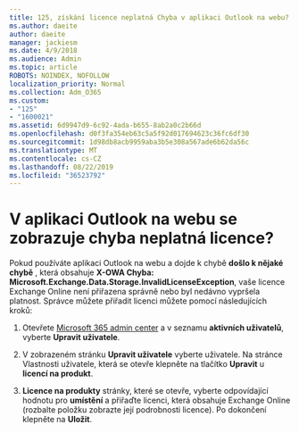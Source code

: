 ```yaml
---
title: 125, získání licence neplatná Chyba v aplikaci Outlook na webu?
ms.author: daeite
author: daeite
manager: jackiesm
ms.date: 4/9/2018
ms.audience: Admin
ms.topic: article
ROBOTS: NOINDEX, NOFOLLOW
localization_priority: Normal
ms.collection: Adm_O365
ms.custom:
- "125"
- "1600021"
ms.assetid: 6d9947d9-6c92-4ada-b655-8ab2a0c2b66d
ms.openlocfilehash: d0f3fa354eb63c5a5f92d017694623c36fc6df30
ms.sourcegitcommit: 1d98db8acb9959aba3b5e308a567ade6b62da56c
ms.translationtype: MT
ms.contentlocale: cs-CZ
ms.lasthandoff: 08/22/2019
ms.locfileid: "36523792"
---
```

# <a name="getting-an-invalid-license-error-in-outlook-on-the-web"></a>V aplikaci Outlook na webu se zobrazuje chyba neplatná licence?

Pokud používáte aplikaci Outlook na webu a dojde k chybě **došlo k nějaké chybě** , která obsahuje **X-OWA Chyba: Microsoft.Exchange.Data.Storage.InvalidLicenseException**, vaše licence Exchange Online není přiřazena správně nebo byl nedávno vypršela platnost. Správce můžete přiřadit licenci můžete pomocí následujících kroků:
  
1. Otevřete [Microsoft 365 admin center](https://portal.office.com/adminportal/home#/homepage) a v seznamu **aktivních uživatelů**, vyberte **Upravit uživatele**.

2. V zobrazeném stránku **Upravit uživatele** vyberte uživatele. Na stránce Vlastnosti uživatele, která se otevře klepněte na tlačítko **Upravit** u **licencí na produkt**.

3. **Licence na produkty** stránky, které se otevře, vyberte odpovídající hodnotu pro **umístění** a přiřaďte licenci, která obsahuje Exchange Online (rozbalte položku zobrazte její podrobnosti licence). Po dokončení klepněte na **Uložit**.
